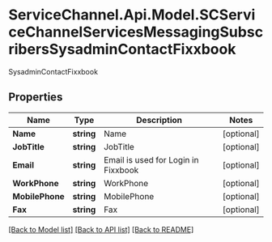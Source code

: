 # ServiceChannel.Api.Model.SCServiceChannelServicesMessagingSubscribersSysadminContactFixxbook
SysadminContactFixxbook

## Properties

Name | Type | Description | Notes
------------ | ------------- | ------------- | -------------
**Name** | **string** | Name | [optional] 
**JobTitle** | **string** | JobTitle | [optional] 
**Email** | **string** | Email is used for Login in Fixxbook | [optional] 
**WorkPhone** | **string** | WorkPhone | [optional] 
**MobilePhone** | **string** | MobilePhone | [optional] 
**Fax** | **string** | Fax | [optional] 

[[Back to Model list]](../README.md#documentation-for-models) [[Back to API list]](../README.md#documentation-for-api-endpoints) [[Back to README]](../README.md)

